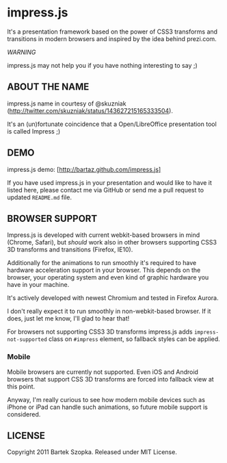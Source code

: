 impress.js
============

It's a presentation framework based on the power of CSS3 transforms and 
transitions in modern browsers and inspired by the idea behind prezi.com.

*WARNING*

impress.js may not help you if you have nothing interesting to say ;)


ABOUT THE NAME
----------------

impress.js name in courtesy of @skuzniak (http://twitter.com/skuzniak/status/143627215165333504).

It's an (un)fortunate coincidence that a Open/LibreOffice presentation tool is called Impress ;)



DEMO
------

impress.js demo: [http://bartaz.github.com/impress.js]


If you have used impress.js in your presentation and would like to have it listed here,
please contact me via GitHub or send me a pull request to updated `README.md` file.



BROWSER SUPPORT
-----------------

Impress.js is developed with current webkit-based browsers in mind (Chrome,
Safari), but *should* work also in other browsers supporting CSS3 3D transforms
and transitions (Firefox, IE10).

Additionally for the animations to run smoothly it's required to have hardware
acceleration support in your browser. This depends on the browser, your operating
system and even kind of graphic hardware you have in your machine.

It's actively developed with newest Chromium and tested in Firefox Aurora.

I don't really expect it to run smoothly in non-webkit-based browser.
If it does, just let me know, I'll glad to hear that!

For browsers not supporting CSS3 3D transforms impress.js adds `impress-not-supported`
class on `#impress` element, so fallback styles can be applied.


### Mobile

Mobile browsers are currently not supported. Even iOS and Android browsers that support
CSS 3D transforms are forced into fallback view at this point.

Anyway, I'm really curious to see how modern mobile devices such as iPhone or iPad can
handle such animations, so future mobile support is considered.



LICENSE
---------

Copyright 2011 Bartek Szopka. Released under MIT License.

